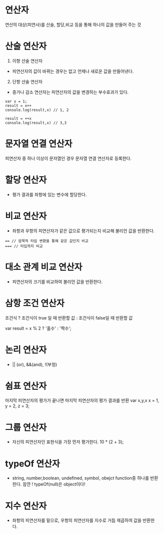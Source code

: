 # 연산자
연산의 대상(피연사)를 산술, 할당,비교 등을 통해 하나의 값을 만들어 주는 것

# 산술 연산자
1. 이항 산술 연산자
- 피연산자의 값이 바뀌는 경우는 없고 언제나 새로운 값을 만들어낸다. 
2. 단항 산술 연산자
- 증가나 감소 연산자는 피연산자의 값을 변경하는 부수효과가 있다.

```
var x = 1;
result = x++
console.log(result,x) // 1, 2

result = ++x
console.log(result,x) // 3,3

```
# 문자열 연결 연산자
피연산자 중 하나 이상이 문자열인 경우 문자열 연결 연산자로 등록한다. 

# 할당 연산자
- 평가 결과를 좌항에 있는 변수에 할당한다. 

# 비교 연산자
- 좌항과 우항의 피연산자가 같은 값으로 평가되는지 비교해 불리언 값을 반환한다.
```
== // 암묵적 타입 변환을 통해 같은 값인지 비교
=== // 타입까지 비교
```

# 대소 관계 비교 연산자
- 피연산자의 크기를 비교하여 불리언 값을 반환한다. 

# 삼항 조건 연산자
조건식 ? 조건식이 true 일 때 반환할 값 : 조건식이 false일 때 반환할 값

var result = x % 2 ? '홀수' : '짝수';

# 논리 연산자
- || (or), &&(and), !(부정)

# 쉼표 연산자
마지막 피연산자의 평가가 끝나면 마지막 피연산자의 평가 결과를 반환
var x,y,x
x = 1, y = 2, z = 3;

# 그룹 연산자
- 자신의 피연산자인 표현식을 가장 먼저 평가한다. 
10 * (2 + 3);

# typeOf 연산자
- string, number,boolean, undefined, symbol, obejct function중 하나를 반환한다. 
잠깐 ! typeOf(null)은 object이다!

# 지수 연산자
- 좌항의 피연산자를 밑으로, 우항의 피연산자를 지수로 거듭 제곱하여 값을 반환한다. 
